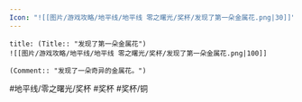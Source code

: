 ```yaml
---
Icon: "![[图片/游戏攻略/地平线/地平线 零之曙光/奖杯/发现了第一朵金属花.png|30]]"
---
```

```ad-common-bronze-trophy
title: (Title:: "发现了第一朵金属花")
![[图片/游戏攻略/地平线/地平线 零之曙光/奖杯/发现了第一朵金属花.png|100]]

(Comment:: "发现了一朵奇异的金属花。")
```

#地平线/零之曙光/奖杯 #奖杯 #奖杯/铜
